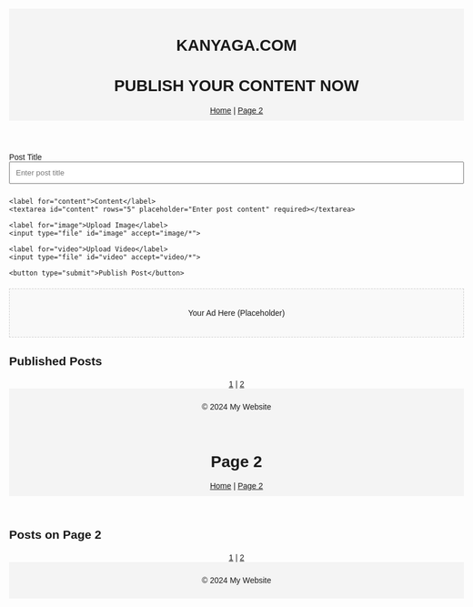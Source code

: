 <!DOCTYPE html>
<html lang="en">
<head>
    <meta charset="UTF-8">
    <meta name="viewport" content="width=device-width, initial-scale=1.0">
    <title>KANYAGA.COM</title>
    <style>
        body {
            font-family: Arial, sans-serif;
            max-width: 800px;
            margin: 0 auto;
            padding: 20px;
        }
        header, footer {
            text-align: center;
            padding: 10px;
            background-color: #f4f4f4;
        }
        form {
            margin-bottom: 20px;
        }
        input, textarea, button {
            width: 100%;
            padding: 10px;
            margin-bottom: 10px;
        }
        .posts {
            margin-top: 20px;
        }
        .post {
            border-bottom: 1px solid #ddd;
            padding: 20px 0;
        }
        .post img, .post video {
            max-width: 100%;
        }
        .post-interactions {
            margin-top: 10px;
            display: flex;
            justify-content: space-between;
        }
        .post-interactions button {
            margin-right: 10px;
        }
        .ads-placeholder {
            background-color: #f9f9f9;
            border: 1px dashed #ccc;
            text-align: center;
            padding: 20px;
            margin-top: 20px;
        }
        .pagination {
            margin-top: 20px;
            text-align: center;
        }
    </style>
</head>
<body>

<header>
    <h1>KANYAGA.COM</h1>
    <h1>PUBLISH YOUR CONTENT NOW</h1>
    <nav>
        <a href="index.html">Home</a> |
        <a href="page2.html">Page 2</a>
    </nav>
</header>

<form id="postForm">
    <label for="title">Post Title</label>
    <input type="text" id="title" placeholder="Enter post title" required>

    <label for="content">Content</label>
    <textarea id="content" rows="5" placeholder="Enter post content" required></textarea>

    <label for="image">Upload Image</label>
    <input type="file" id="image" accept="image/*">

    <label for="video">Upload Video</label>
    <input type="file" id="video" accept="video/*">

    <button type="submit">Publish Post</button>
</form>

<!-- Placeholder for ads -->
<div class="ads-placeholder">
    <p>Your Ad Here (Placeholder)</p>
</div>

<h2>Published Posts</h2>
<div class="posts" id="posts"></div>

<!-- Pagination -->
<div class="pagination">
    <a href="index.html">1</a> |
    <a href="page2.html">2</a>
</div>

<footer>
    <p>&copy; 2024 My Website</p>
</footer>

<script>
    // Get existing posts from localStorage
    const posts = JSON.parse(localStorage.getItem('posts')) || [];
    const postContainer = document.getElementById('posts');

    // Render posts
    function renderPosts() {
        postContainer.innerHTML = '';
        posts.forEach((post, index) => {
            const postDiv = document.createElement('div');
            postDiv.classList.add('post');

            // Generate post HTML
            postDiv.innerHTML = `
                <h3>${post.title}</h3>
                <p>${post.content}</p>
                ${post.image ? `<img src="${post.image}" alt="Post Image" />` : ''}
                ${post.video ? `<video controls><source src="${post.video}" type="video/mp4"></video>` : ''}
                <div class="post-interactions">
                    <span>Views: <span id="views-${index}">${post.views}</span></span>
                    <button onclick="likePost(${index})">Like (<span id="likes-${index}">${post.likes}</span>)</button>
                    <button onclick="toggleComments(${index})">Comments (${post.comments.length})</button>
                </div>
                <div class="comments" id="comments-${index}" style="display: none;">
                    <textarea id="comment-input-${index}" placeholder="Add a comment"></textarea>
                    <button onclick="addComment(${index})">Post Comment</button>
                    <ul id="comment-list-${index}">
                        ${post.comments.map(comment => `<li>${comment}</li>`).join('')}
                    </ul>
                </div>
            `;
            postContainer.appendChild(postDiv);
        });
    }

    // Handle form submission
    document.getElementById('postForm').addEventListener('submit', function (e) {
        e.preventDefault();
        
        // Get form values
        const title = document.getElementById('title').value;
        const content = document.getElementById('content').value;
        const imageInput = document.getElementById('image');
        const videoInput = document.getElementById('video');
        
        // Generate post data
        const post = {
            title,
            content,
            image: imageInput.files.length > 0 ? URL.createObjectURL(imageInput.files[0]) : null,
            video: videoInput.files.length > 0 ? URL.createObjectURL(videoInput.files[0]) : null,
            views: 0,
            likes: 0,
            comments: []
        };
        
        // Save post
        posts.push(post);
        localStorage.setItem('posts', JSON.stringify(posts));
        renderPosts();
        document.getElementById('postForm').reset();
    });

    // Handle likes
    function likePost(index) {
        posts[index].likes++;
        localStorage.setItem('posts', JSON.stringify(posts));
        document.getElementById(`likes-${index}`).textContent = posts[index].likes;
    }

    // Handle comments
    function toggleComments(index) {
        const commentSection = document.getElementById(`comments-${index}`);
        commentSection.style.display = commentSection.style.display === 'none' ? 'block' : 'none';
    }

    function addComment(index) {
        const commentInput = document.getElementById(`comment-input-${index}`);
        if (commentInput.value) {
            posts[index].comments.push(commentInput.value);
            localStorage.setItem('posts', JSON.stringify(posts));
            renderPosts();
        }
    }

    // Simulate increasing view counts
    function increaseViewCount(index) {
        posts[index].views++;
        localStorage.setItem('posts', JSON.stringify(posts));
        document.getElementById(`views-${index}`).textContent = posts[index].views;
    }

    // Increment views every time the page loads
    posts.forEach((_, index) => increaseViewCount(index));

    renderPosts();
</script>

</body>
</html>

<!DOCTYPE html>
<html lang="en">
<head>
    <meta charset="UTF-8">
    <meta name="viewport" content="width=device-width, initial-scale=1.0">
    <title>Page 2 - Published Posts</title>
    <style>
        body {
            font-family: Arial, sans-serif;
            max-width: 800px;
            margin: 0 auto;
            padding: 20px;
        }
        header, footer {
            text-align: center;
            padding: 10px;
            background-color: #f4f4f4;
        }
        .posts {
            margin-top: 20px;
        }
        .post {
            border-bottom: 1px solid #ddd;
            padding: 20px 0;
        }
        .post img, .post video {
            max-width: 100%;
        }
        .pagination {
            margin-top: 20px;
            text-align: center;
        }
    </style>
</head>
<body>

<header>
    <h1>Page 2</h1>
    <nav>
        <a href="index.html">Home</a> |
        <a href="page2.html">Page 2</a>
    </nav>
</header>

<h2>Posts on Page 2</h2>
<div class="posts" id="posts"></div>

<!-- Pagination -->
<div class="pagination">
    <a href="index.html">1</a> |
    <a href="page2.html">2</a>
</div>

<footer>
    <p>&copy; 2024 My Website</p>
</footer>

<script>
    const posts = JSON.parse(localStorage.getItem('posts')) || [];
    const postContainer = document.getElementById('posts');

    function renderPosts() {
        postContainer.innerHTML = '';
        posts.forEach((post, index) => {
            const postDiv = document.createElement('div');
            postDiv.classList.add('post');

            postDiv.innerHTML = `
                <h3>${post.title}</h3>
                <p>${post.content}</p>
                ${post.image ? `<img src="${post.image}" alt="Post Image" />` : ''}
                ${post.video ? `<video controls><source src="${post.video}" type="video/mp4"></video>` : ''}
                <p>Views: ${post.views}, Likes: ${post.likes}, Comments: ${post.comments.length}</p>
            `;
            postContainer.appendChild(postDiv);
        });
    }

    renderPosts();
</script>

</body>
</html>
